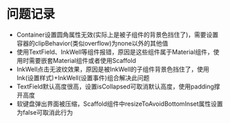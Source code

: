 # 问题记录

- Container设置圆角属性无效(实际上是被子组件的背景色挡住了)，需要设置容器的clipBehavior(类似overflow)为none以外的其他值
- 使用TextField、InkWell等组件报错，原因是这些组件属于Material组件，使用时需要嵌套Material组件或者使用Scaffold
- InkWell点击无波纹效果，原因是被InkWell的子组件背景色挡住了，使用Ink(设置样式)+InkWell(设置事件)组合解决此问题
- TextField默认高度很高，设置isCollapsed可取消默认高度，使用padding撑开高度
- 软键盘弹出界面被压缩，Scaffold组件中resizeToAvoidBottomInset属性设置为false可取消此行为